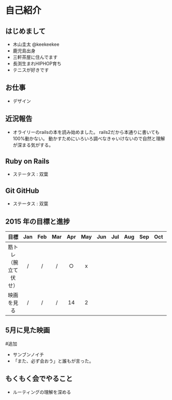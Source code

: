 # 自己紹介

## はじめまして

- 木山圭太 @keekeekee
- 鹿児島出身
- 三軒茶屋に住んでます
- 長渕生まれHIPHOP育ち
- テニスが好きです


## お仕事

- デザイン


## 近況報告

- オライリーのrailsの本を読み始めました。
rails2だから本通りに書いても100%動かない。
動かすためにいろいろ調べなきゃいけないので自然と理解が深まる気がする。


## Ruby on Rails

- ステータス : 双葉


## Git GitHub

- ステータス : 双葉


## 2015 年の目標と進捗
|      目標             | Jan | Feb | Mar | Apr | May | Jun | Jul | Aug | Sep | Oct | Nov | Dec |
|:--------------------:|:---:|:---:|:---:|:---:|:---:|:---:|:---:|:---:|:---:|:---:|:---:|:---:|
| 筋トレ（腕立て伏せ）    | / | / | / | ○ | x |   |   |   |   |   |   |   |
| 映画を見る | / | / | / | 14 | 2 |   |   |   |   |   |   |   |


## 5月に見た映画

#追加
- サンブンノイチ
- 「また、必ず会おう」と誰もが言った。


## もくもく会でやること

- ルーティングの理解を深める






